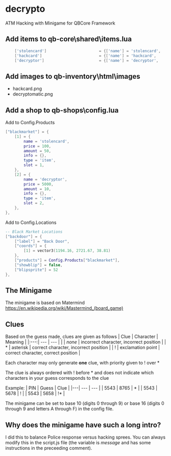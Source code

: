 # decrypto
ATM Hacking with Minigame for QBCore Framework

## Add items to qb-core\shared\items.lua

```lua
	['stolencard'] 				 		 = {['name'] = 'stolencard', 			    		['label'] = 'Stolen ATM Card', 					['weight'] = 100, 	['type'] = 'item', 		['image'] = 'visacard.png', 				['unique'] = false, 	['useable'] = true, 	['shouldClose'] = true,   ['combinable'] = {accept = {'electronickit'}, reward = 'hackcard', anim = {['dict'] = 'anim@amb@business@bgen@bgen_inspecting@', ['lib'] = 'inspecting_low_idle_01_inspector', ['text'] = 'Crafting ATM hacking card', ['timeOut'] = 7500,}},   ['description'] = 'What will you do with someone else\'s ATM card?'},
	['hackcard'] 				 		 = {['name'] = 'hackcard', 			    		['label'] = 'Hacking Card', 					['weight'] = 100, 	['type'] = 'item', 		['image'] = 'hackcard.png', 				['unique'] = false, 	['useable'] = true, 	['shouldClose'] = false,   ['combinable'] = nil,   ['description'] = 'Modified debit card'},
	['decryptor'] 				 		 = {['name'] = 'decryptor', 			    		['label'] = 'Decrypt-o-matic', 					['weight'] = 300, 	['type'] = 'item', 		['image'] = 'decryptomatic.png', 				['unique'] = true, 	['useable'] = true, 	['shouldClose'] = false,   ['combinable'] = nil,   ['description'] = 'Decrypt PIN based encryptions'},
```

## Add images to qb-inventory\html\images

- hackcard.png
- decryptomatic.png

## Add a shop to qb-shops\config.lua

Add to Config.Products

```lua
["blackmarket"] = {
	[1] = {
		name = 'stolencard',
		price = 100,
		amount = 50,
		info = {},
		type = 'item',
		slot = 1,
	},
	[2] = {
		name = 'decryptor',
		price = 5000,
		amount = 10,
		info = {},
		type = 'item',
		slot = 2,
	},
},
```

Add to Config.Locations

```lua
-- Black Market Locations
["backdoor"] = {
	["label"] = "Back Door",
	["coords"] = {
		[1] = vector3(1194.16, 2721.67, 38.81)
	},
	["products"] = Config.Products["blackmarket"],
	["showblip"] = false,
	["blipsprite"] = 52
},
```	

## The Minigame
The minigame is based on Matermind
https://en.wikipedia.org/wiki/Mastermind_(board_game)

## Clues
Based on the guess made, clues are given as follows
| Clue | Character | Meaning |
|:---:| --- | --- |
|  | *none* | incorrect character, incorrect position |
| * | asterisk | correct character, incorrect position |
| ! | exclamation point | correct character, correct position |

Each character may only generate **one** clue, with priority given to ! over *

The clue is always ordered with ! before * and does not indicate which characters in your guess corresponds to the clue

Example:
| PIN | Guess | Clue |
|---| --- | --- |
| 5543 | 8765 | * |
| 5543 | 5678 | ! |
| 5543 | 5658 | !* |

The minigame can be set to base 10 (digits 0 through 9) or base 16 (digits 0 through 9 and letters A through F) in the config file.

## Why does the minigame have such a long intro?

I did this to balance Police response versus hacking sprees. You can always modify this in the script.js file (the variable is *message* and has some instructions in the preceeding comment).
